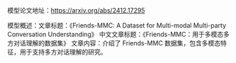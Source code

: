 模型论文地址：https://arxiv.org/abs/2412.17295

模型概述：文章标题：《Friends-MMC: A Dataset for Multi-modal Multi-party Conversation Understanding》
中文文章标题：《Friends-MMC：用于多模态多方对话理解的数据集》
文章内容：介绍了 Friends-MMC 数据集，包含多模态特征，用于支持多方对话理解的研究。
